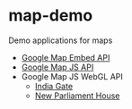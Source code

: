 # map-demo
Demo applications for maps

-  [Google Map Embed API](google-embed/index.html)
-  [Google Map JS API](google-js/index.html)
-  Google Map JS WebGL API
    - [India Gate](google-js-webgl/index.html)
    - [New Parliament House](google-js-webgl/index.html#newph)